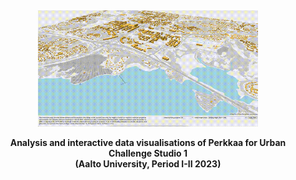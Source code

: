 <div align="center" style="margin-top: 5px; margin-bottom: 10px;">
  <img alt="building analysis - use, physical and functional attributes" src="./docs/img/building_level.gif" width="70%"></a>
  <p><b>Analysis and interactive data visualisations of Perkkaa for Urban Challenge Studio 1<br>(Aalto University, Period I-II 2023)</b></p>
</div>
